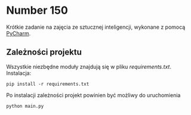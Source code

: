 # Number 150

Krótkie zadanie na zajęcia ze sztucznej inteligencji, wykonane z pomocą [PyCharm](https://www.jetbrains.com/pycharm/).

## Zależności projektu
Wszystkie niezbędne moduły znajdują się w pliku *requirements.txt*. Instalacja:

    pip install -r requirements.txt

Po instalacji zależności projekt powinien być możliwy do uruchomienia
    
    python main.py

